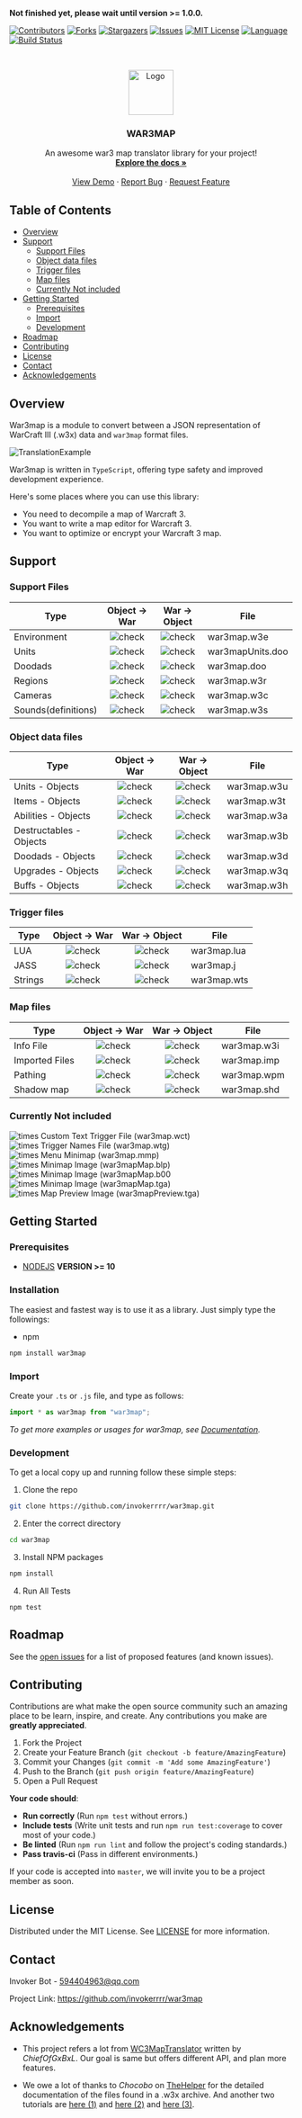 **Not finished yet, please wait until version >= 1.0.0.**

[![Contributors][contributors-shield]][contributors-url]
[![Forks][forks-shield]][forks-url]
[![Stargazers][stars-shield]][stars-url]
[![Issues][issues-shield]][issues-url]
[![MIT License][license-shield]][license-url]
[![Language][language-shield]][language-url]
[![Build Status][build-status-shield]][build-status-url]

<br />
<p align="center">
  <a alt="WAR" href="https://github.com/invokerrrr/war3map">
    <img src="https://invokerrrr.github.io/war3map/img/logo.png" alt="Logo" width="80" height="80">
  </a>
  <h3 align="center">WAR3MAP</h3>
  <p align="center">
    An awesome war3 map translator library for your project!
    <br />
    <a href="https://invokerrrr.github.io/war3map"><strong>Explore the docs »</strong></a>
    <br />
    <br />
    <a href="https://github.com/invokerrrr/war3map">View Demo</a>
    ·
    <a href="https://github.com/invokerrrr/war3map/issues">Report Bug</a>
    ·
    <a href="https://github.com/invokerrrr/war3map/issues">Request Feature</a>
  </p>
</p>

## Table of Contents

* [Overview](#Overview)
* [Support](#Support)
    * [Support Files](#support-files)
    * [Object data files](#object-data-files)
    * [Trigger files](#trigger-files)
    * [Map files](#map-files)
    * [Currently Not included](#Currently-Not-included)
* [Getting Started](#getting-started)
    * [Prerequisites](#Prerequisites)
    * [Import](#Import)
    * [Development](#Development)
* [Roadmap](#Roadmap)
* [Contributing](#Contributing)
* [License](#License)
* [Contact](#Contact)
* [Acknowledgements](#Acknowledgements)

## Overview
War3map is a module to convert between a JSON representation of WarCraft III (.w3x) data and `war3map` format files.

![TranslationExample](https://invokerrrr.github.io/war3map/img/example.png)

War3map is written in `TypeScript`, offering type safety and improved development experience.

Here's some places where you can use this library:
* You need to decompile a map of Warcraft 3. 
* You want to write a map editor for Warcraft 3.
* You want to optimize or encrypt your Warcraft 3 map.

## Support

### Support Files

| Type | Object → War | War → Object | File |
| --- | :-: | :-: | --- |
| Environment | ![check][ok] | ![check][ok] | war3map.w3e |
| Units  |![check][error] | ![check][error] | war3mapUnits.doo |
| Doodads |![check][error] | ![check][error] | war3map.doo |
| Regions |![check][error] | ![check][error] | war3map.w3r |
| Cameras |![check][ok]  | ![check][ok]  | war3map.w3c |
| Sounds(definitions)| ![check][error] | ![check][error] | war3map.w3s|

### Object data files

| Type  | Object → War | War → Object  | File |
| ---   |   :-----------:  |  :-:   |  ----  |
| Units - Objects | ![check][error] | ![check][error] | war3map.w3u     |
| Items - Objects | ![check][error] | ![check][error] | war3map.w3t     |
| Abilities - Objects | ![check][error] | ![check][error] | war3map.w3a     |
| Destructables - Objects | ![check][error] | ![check][error] | war3map.w3b     |
| Doodads - Objects   | ![check][error] | ![check][error] | war3map.w3d     |
| Upgrades - Objects  | ![check][error] | ![check][error] | war3map.w3q     |
| Buffs - Objects   | ![check][error] | ![check][error] | war3map.w3h     |

### Trigger files

|   Type | Object → War  | War → Object  | File |
|   ---  |   :-:   |   :-:   |   ---    |
| LUA    | ![check][error] | ![check][error] | war3map.lua  |
| JASS   | ![check][error] | ![check][error] | war3map.j    |
| Strings  | ![check][error] | ![check][error] | war3map.wts  |


### Map files

| Type | Object → War  | War → Object  | File   |
|   ---    |    :-: |   :-: |   --- |
| Info File    | ![check][error] | ![check][error] | war3map.w3i  |
| Imported Files  | ![check][error] | ![check][error] | war3map.imp  |
| Pathing      | ![check][error] | ![check][error] | war3map.wpm  |
| Shadow map    | ![check][error] | ![check][error] | war3map.shd |


### Currently Not included
 ![times][error] Custom Text Trigger File (war3map.wct)  
 ![times][error] Trigger Names File (war3map.wtg)  
 ![times][error] Menu Minimap (war3map.mmp)  
 ![times][error] Minimap Image (war3mapMap.blp)  
 ![times][error] Minimap Image (war3mapMap.b00  
 ![times][error] Minimap Image (war3mapMap.tga)  
 ![times][error] Map Preview Image (war3mapPreview.tga)


## Getting Started

### Prerequisites

* [NODEJS](https://nodejs.org/)
**VERSION >= 10** 

### Installation

The easiest and fastest way is to use it as a library. Just simply type the followings:
* npm
```sh
npm install war3map
```

### Import

Create your `.ts` or `.js` file, and type as follows:
```ts
import * as war3map from "war3map";
```

_To get more examples or usages for war3map, see [Documentation](https://invokerrrr.github.io/war3map)._

### Development

To get a local copy up and running follow these simple steps:

1. Clone the repo
```sh
git clone https://github.com/invokerrrr/war3map.git
```
2. Enter the correct directory
```sh
cd war3map
```
3. Install NPM packages
```sh
npm install
```
4. Run All Tests
```
npm test
```

## Roadmap

See the [open issues](https://github.com/invokerrrr/war3map/issues) for a list of proposed features (and known issues).

## Contributing

Contributions are what make the open source community such an amazing place to be learn, inspire, and create. Any contributions you make are **greatly appreciated**.

1. Fork the Project
2. Create your Feature Branch (`git checkout -b feature/AmazingFeature`)
3. Commit your Changes (`git commit -m 'Add some AmazingFeature'`)
4. Push to the Branch (`git push origin feature/AmazingFeature`)
5. Open a Pull Request

**Your code should**:
 * **Run correctly** (Run `npm test` without errors.)
 * **Include tests** (Write unit tests and run `npm run test:coverage` to cover most of your code.)
 * **Be linted** (Run `npm run lint` and follow the project's coding standards.)
 * **Pass travis-ci** (Pass in different environments.)

If your code is accepted into `master`, we will invite you to be a project member as soon.

## License

Distributed under the MIT License. See [LICENSE][license-url] for more information.

## Contact

Invoker Bot - <594404963@qq.com>

Project Link: <https://github.com/invokerrrr/war3map>

## Acknowledgements

* This project refers a lot from [WC3MapTranslator](https://github.com/ChiefOfGxBxL/WC3MapTranslator) written by *ChiefOfGxBxL*. Our goal is same but offers different API, and plan more features.

* We owe a lot of thanks to *Chocobo* on [TheHelper](http://www.thehelper.net/) for the detailed documentation of the files found in a .w3x archive. And another two tutorials are [here (1)](http://www.thehelper.net/threads/guide-explanation-of-w3m-and-w3x-files.35292/) and [here (2)](http://world-editor-tutorials.thehelper.net/cat_usersubmit.php?view=42787) and [here (3)](https://867380699.github.io/blog/2019/05/09/W3X_Files_Format).




[contributors-shield]: https://img.shields.io/github/contributors/invokerrrr/war3map.svg?style=flat-square
[contributors-url]: https://github.com/invokerrrr/war3map/graphs/contributors

[forks-shield]: https://img.shields.io/github/forks/invokerrrr/war3map.svg?style=flat-square
[forks-url]: https://github.com/invokerrrr/war3map/network/members

[stars-shield]: https://img.shields.io/github/stars/invokerrrr/war3map.svg?style=flat-square
[stars-url]: https://github.com/invokerrrr/war3map/stargazers

[issues-shield]: https://img.shields.io/github/issues/invokerrrr/war3map.svg?style=flat-square
[issues-url]: https://github.com/invokerrrr/war3map/issues

[license-shield]: https://img.shields.io/github/license/invokerrrr/war3map.svg?style=flat-square
[license-url]: https://github.com/invokerrrr/war3map/blob/master/LICENSE.md

[build-status-shield]: https://travis-ci.com/invokerrrr/war3map.svg?branch=master
[build-status-url]: https://travis-ci.com/invokerrrr/war3map

[language-shield]: https://img.shields.io/badge/language-typescript-orange.svg
[language-url]: https://www.typescriptlang.org

[ok]: https://invokerrrr.github.io/war3map/img/ok.png
[error]: https://invokerrrr.github.io/war3map/img/error.png